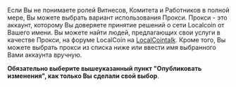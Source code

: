 Если Вы не понимаете ролей Витнесов, Комитета и Работников в полной мере, Вы можете выбрать вариант использования Прокси. Прокси - это аккаунт, которому Вы доверяете принятие решений о сети Localcoin от Вашего имени. Вы можете найти людей, предлагающих свои услуги в качестве Прокси, на форуме LocalCoin на [LocalCointalk](https://localcointalk.org/index.php/board,75.0.html). Кроме того, Вы можете выбрать прокси из списка ниже или ввести имя выбранного Вами аккаунта вручную.

**Обязательно выберите вышеуказанный пункт "Опубликовать изменения", как только Вы сделали свой выбор**.
